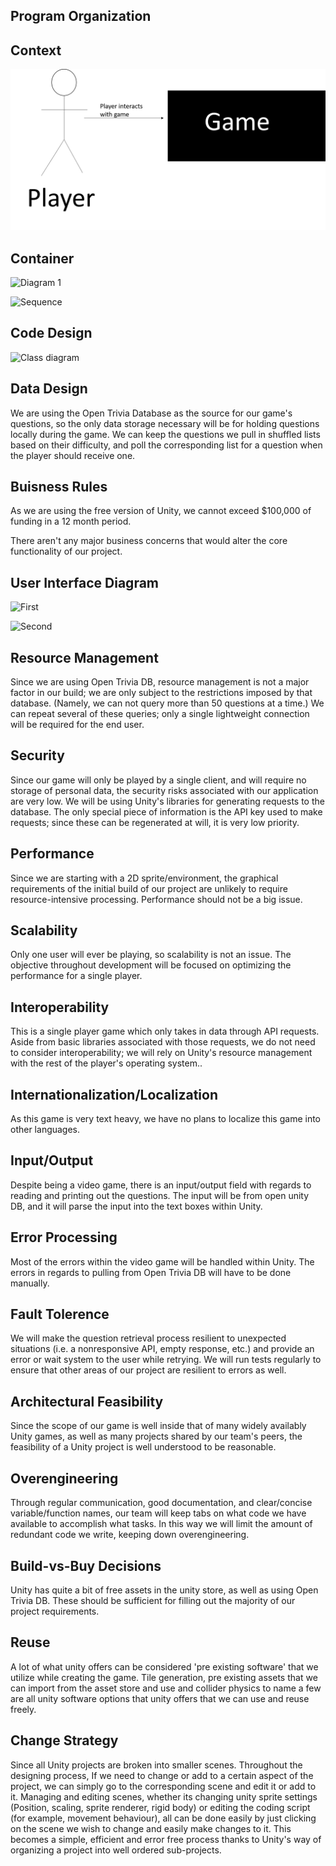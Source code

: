 **Program Organization**
--------------------------

Context
----------------------------

![Context](https://github.com/bquiroga10/Group10/blob/master/artifacts/architecture/ContextDiagram.png)

Container
----------------------------

![Diagram 1](https://github.com/bquiroga10/Group10/blob/master/artifacts/architecture/ArchitecturalDiagram.png)

![Sequence](https://github.com/bquiroga10/Group10/blob/master/artifacts/architecture/SequenceDiagram.png)

**Code Design**
-------------------------

![Class diagram](https://github.com/bquiroga10/Group10/blob/master/artifacts/architecture/ClassDiagram.PNG)

**Data Design**
-------------------------

We are using the Open Trivia Database as the source for our game's questions, so the only data storage necessary will be for holding questions locally during the game. We can keep the questions we pull in shuffled lists based on their difficulty, and poll the corresponding list for a question when the player should receive one.

**Buisness Rules**
------------------------

As we are using the free version of Unity, we cannot exceed $100,000 of funding in a 12 month period.

There aren't any major business concerns that would alter the core functionality of our project.

**User Interface Diagram**
------------------------

![First](https://github.com/bquiroga10/Group10/blob/master/artifacts/architecture/UserInterface.png)

![Second](https://github.com/bquiroga10/Group10/blob/master/artifacts/architecture/User%20Interface%20Diagram.png)


**Resource Management**
------------------------

Since we are using Open Trivia DB, resource management is not a major factor in our build; we are only subject to the restrictions imposed by that database. (Namely, we can not query more than 50 questions at a time.) We can repeat several of these queries; only a single lightweight connection will be required for the end user.

**Security**
-------------------------

Since our game will only be played by a single client, and will require no storage of personal data, the security risks associated with our application are very low. We will be using Unity's libraries for generating requests to the database. The only special piece of information is the API key used to make requests; since these can be regenerated at will, it is very low priority.

**Performance**
------------------------

 Since we are starting with a 2D sprite/environment, the graphical requirements of the initial build of our project are unlikely to require resource-intensive processing. Performance should not be a big issue.

**Scalability**
------------------------

Only one user will ever be playing, so scalability is not an issue. The objective throughout development will be focused on optimizing the performance for a single player.

**Interoperability**
------------------------

This is a single player game which only takes in data through API requests. Aside from basic libraries associated with those requests, we do not need to consider interoperability; we will rely on Unity's resource management with the rest of the player's operating system..

**Internationalization/Localization**
------------------------

As this game is very text heavy, we have no plans to localize this game into other languages.

**Input/Output**
------------------------

Despite being a video game, there is an input/output field with regards to reading and printing out the questions. The input will be from open unity DB, and it will parse the input into the text boxes within Unity.

**Error Processing**
------------------------

Most of the errors within the video game will be handled within Unity. The errors in regards to pulling from Open Trivia DB will have to be done manually.

**Fault Tolerence**
------------------------

We will make the question retrieval process resilient to unexpected situations (i.e. a nonresponsive API, empty response, etc.) and provide an error or wait system to the user while retrying. We will run tests regularly to ensure that other areas of our project are resilient to errors as well.

**Architectural Feasibility**
------------------------------

Since the scope of our game is well inside that of many widely availably Unity games, as well as many projects shared by our team's peers, the feasibility of a Unity project is well understood to be reasonable.

**Overengineering**
------------------------------

Through regular communication, good documentation, and clear/concise variable/function names, our team will keep tabs on what code we have available to accomplish what tasks. In this way we will limit the amount of redundant code we write, keeping down overengineering.

**Build-vs-Buy Decisions**
------------------------------

Unity has quite a bit of free assets in the unity store, as well as using Open Trivia DB. These should be sufficient for filling out the majority of our project requirements.

**Reuse**
-----------------------------

A lot of what unity offers can be considered 'pre existing software' that we utilize while creating the game. Tile generation, pre existing assets that we can import from the asset store and use and collider physics to name a few  are all unity software options that unity offers that we can use and reuse freely.

**Change Strategy**
-----------------------------

Since all Unity projects are broken into smaller scenes. Throughout the designing process, If we need to change or add to a certain aspect of the project, we can simply go to the corresponding scene and edit it or add to it. Managing and editing scenes, whether its changing unity sprite settings (Position, scaling, sprite renderer, rigid body) or editing the coding script (for example, movement behaviour), all can be done easily by just clicking on the scene we wish to change and easily make changes to it. This becomes a simple, efficient and error free process thanks to Unity's way of organizing a project into well ordered sub-projects.
